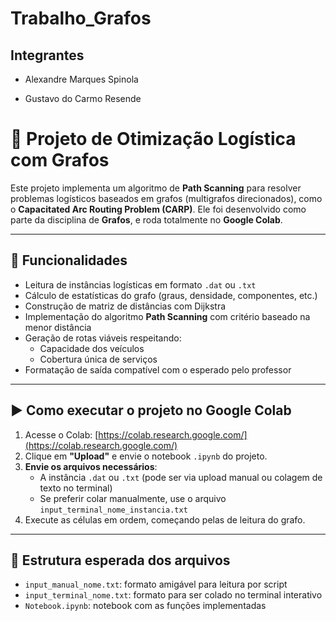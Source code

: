 # Trabalho_Grafos

## Integrantes

- Alexandre Marques Spinola

- Gustavo do Carmo Resende

# 🚚 Projeto de Otimização Logística com Grafos

Este projeto implementa um algoritmo de **Path Scanning** para resolver problemas logísticos baseados em grafos (multigrafos direcionados), como o **Capacitated Arc Routing Problem (CARP)**. Ele foi desenvolvido como parte da disciplina de **Grafos**, e roda totalmente no **Google Colab**.

---

## 📌 Funcionalidades

- Leitura de instâncias logísticas em formato `.dat` ou `.txt`
- Cálculo de estatísticas do grafo (graus, densidade, componentes, etc.)
- Construção de matriz de distâncias com Dijkstra
- Implementação do algoritmo **Path Scanning** com critério baseado na menor distância
- Geração de rotas viáveis respeitando:
  - Capacidade dos veículos
  - Cobertura única de serviços
- Formatação de saída compatível com o esperado pelo professor

---

## ▶️ Como executar o projeto no Google Colab

1. Acesse o Colab: [https://colab.research.google.com/](https://colab.research.google.com/)
2. Clique em **"Upload"** e envie o notebook `.ipynb` do projeto.
3. **Envie os arquivos necessários**:
   - A instância `.dat` ou `.txt` (pode ser via upload manual ou colagem de texto no terminal)
   - Se preferir colar manualmente, use o arquivo `input_terminal_nome_instancia.txt`
4. Execute as células em ordem, começando pelas de leitura do grafo.

---

## 📁 Estrutura esperada dos arquivos

- `input_manual_nome.txt`: formato amigável para leitura por script
- `input_terminal_nome.txt`: formato para ser colado no terminal interativo
- `Notebook.ipynb`: notebook com as funções implementadas
